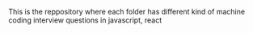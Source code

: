 This is the reppository where each folder has different kind of machine coding interview questions in javascript, react
